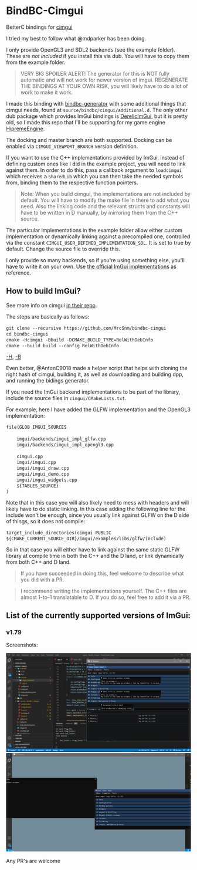 # BindBC-Cimgui

BetterC bindings for [cimgui](https://github.com/cimgui/cimgui/)

I tried my best to follow what @mdparker has been doing.

I only provide OpenGL3 and SDL2 backends (see the example folder).
These are *not included* if you install this via dub. 
You will have to copy them from the example folder.

> VERY BIG SPOILER ALERT!
> The generator for this is NOT fully automatic and will not work for newer version of imgui.
> REGENERATE THE BINDINGS AT YOUR OWN RISK, you will likely have to do a lot of work to make it work.

I made this binding with [bindbc-generator](https://github.com/MrcSnm/bindbc-generator) with some additional things that cimgui needs, found at `source/bindbc/cimgui/additional.d`.
The only other dub package which provides ImGui bindings is [DerelicImGui](https://github.com/extrawurst/DerelictImgui), but it is pretty old, so I made this repo that I'll be supporting for my game engine [HipremeEngine](https://github.com/MrcSnm/HipremeEngine).

The docking and master branch are both supported. 
Docking can be enabled via `CIMGUI_VIEWPORT_BRANCH` version definition.

If you want to use the C++ implementations provided by ImGui, instead of defining custom ones like I did in the example project, you will need to link against them.
In order to do this, pass a callback argument to `loadcimgui` which receives a `SharedLib` which you can then take the needed symbols from, binding them to the respective function pointers.

> Note: When you build cimgui, the implementations are not included by default. 
> You will have to modify the make file in there to add what you need. 
> Also the linking code and the relevant structs and constants will have to be written in D manually, by mirroring them from the C++ source.

The particular implementations in the example folder allow either custom implementation or dynamically linking against a precompiled one, controlled via the constant `CIMGUI_USER_DEFINED_IMPLEMENTATION_SDL`. It is set to true by default. Change the source file to override this.

I only provide so many backends, so if you're using something else, you'll have to write it on your own. Use [the official ImGui implementations](cimgui/imgui/backends) as reference.

## How to build ImGui?

See more info on cimgui [in their repo](cimgui).

The steps are basically as follows:
```
git clone --recursive https://github.com/MrcSnm/bindbc-cimgui 
cd bindbc-cimgui 
cmake -Hcimgui -Bbuild -DCMAKE_BUILD_TYPE=RelWithDebInfo
cmake --build build --config RelWithDebInfo
```

[-H](https://cgold.readthedocs.io/en/latest/glossary/-H.html), [-B](https://cgold.readthedocs.io/en/latest/glossary/-B.html#b)

Even better, @AntonC9018 made a helper script that helps with cloning the right hash of cimgui, building it, as well as downloading and building dpp, and running the bidings generator.

If you need the ImGui backend implementations to be part of the library, include the source files in `cimgui/CMakeLists.txt`.

For example, here I have added the GLFW implementation and the OpenGL3 implementation:
```
file(GLOB IMGUI_SOURCES
    
    imgui/backends/imgui_impl_glfw.cpp
    imgui/backends/imgui_impl_opengl3.cpp

    cimgui.cpp
    imgui/imgui.cpp
    imgui/imgui_draw.cpp
    imgui/imgui_demo.cpp
    imgui/imgui_widgets.cpp
	${TABLES_SOURCE}
)
```

Note that in this case you will also likely need to mess with headers and will likely have to do static linking.
In this case adding the following line for the include won't be enough, since you usually link against GLFW on the D side of things, so it does not compile:
```
target_include_directories(cimgui PUBLIC ${CMAKE_CURRENT_SOURCE_DIR}/imgui/examples/libs/glfw/include)
```

So in that case you will either have to link against the same static GLFW library at compile time in both the C++ and the D land, or link dynamically from both C++ and D land.

> If you have succeeded in doing this, feel welcome to describe what you did with a PR.

> I recommend writing the implementations yourself. 
> The C++ files are almost 1-to-1 translatable to D.
> If you do so, feel free to add it via a PR.


## List of the currently supported versions of ImGui:

### v1.79

Screenshots:

![Showing it working correctly](./example/ss.png)
![Multiviewports!](./example/ss_multiviewport.png)

Any PR's are welcome